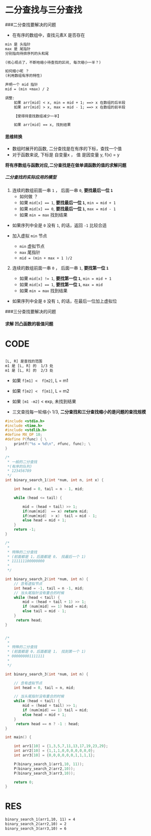 # 二分查找与三分查找
###二分查找要解决的问题

* 在有序的数组中，查找元素X 是否存在

```txt
min 是 头指针
max 是 尾指针
分别指向待排序列的头和尾

(核心观点了，不断地缩小待查找的区间, 每次缩小一半？)

如何缩小呢 ？
(利用数组有序的特性)

声明一个 mid 指针
mid = (min +max) / 2 

调整:
    如果 arr[mid] < x, min = mid + 1; ==> x 在数组的后半段
    如果 arr[mid] > x, max = mid - 1; ==> x 在数组的前半段

    【使得待查找数组减少一半】

    如果 arr[mid] == x, 找到结果

```

#### 思维转换
* 数组时展开的函数, 二分查找是在有序的下标，查找一个值
* 对于函数来说, 下标是 自变量x ， 值 是因变量 y, f(x) = y

**将有序数组与函数对应,二分查找是在做单调函数的值的求解问题**

##### 二分查找的实际应用的模型
1. 连续的数组前面一串 `1` ， 后面一串 `0`, **要找最后一位  `1`**
    * 如何做 ？
    * 如果 `mid[x] == 1`, **要找最后一位  `1`**,  `min = mid + 1`
    * 如果 `mid[x] == 0`, **要找最后一位  `1`**,  `max = mid - 1`
    * 如果 `min = max` 找到结果

* 如果序列中全是 `0` 没有  `1`, 的话，返回 `-1` 比较合适

* 加入虚拟 `min` 节点
    * `min` 虚拟节点
    * `max` 尾指针
    * `mid = (min + max + 1 )/2 `


2. 连续的数组前面一串 `0` ， 后面一串 `1`, **要找第一位  `1`**

    * 如果 `mid[x] != 1`, **要找第一位  `1`**,  `min = mid + 1`
    * 如果 `mid[x] == 1`, **要找第一位  `1`**,  `max = mid`
    * 如果 `min = max` 找到结果

* 如果序列中全是 `0` 没有  `1`, 的话，在最后一位加上虚拟位

###三分查找要解决的问题
#### 求解 凹凸函数的极值问题




# CODE
```txt

[L, R] 是查找的范围
m1 是 [L, R] 的  1/3 处
m1 是 [L, R] 的  2/3 处

```
*  如果 `f[m1] <  f[m2]`, L  = m1
*  如果 `f[m2] <  f[m1]`, L  = m2
*  如果 `[m1 -m2]` < exp, 未找到结果

* 三文查找每一轮缩小 1/3, 
**二分查找和三分查找缩小的是问题的查找规模**






```c++
#include <stdio.h>
#include <time.h>
#include <stdlib.h>
#define MX_OP 10;
#define P(func) { \
    printf("%s = %d\n", #func, func); \
}

/*
 * 一般的二分查找
 *(有序的队列)
 * 123456789 
 */
int binary_search_1(int *num, int n, int x) {

    int head = 0, tail = n - 1, mid; 

    while (head <= tail) {

        mid = (head + tail) >> 1;
        if(num[mid]  == x) return mid;
        if(num[mid]  > x)  tail = mid - 1;
        else head = mid + 1;
    }
    return -1;
}

/*
 *
 * 特殊的二分查找
 * (前面都是 1，后面都是 0， 找最后一个 1)
 * 111111100000000
 *
 */

int binary_search_2(int *num, int n) {
    // 含有虚拟节点
    int head = -1, tail = n -1, mid;
    // 当头尾指针没有重合的时候
    while (head < tail) {
        mid = (head + tail + 1) >> 1;
        if (num[mid] == 1) head = mid;
        else tail = mid - 1;
    }
     return head;
}


/*
 *
 * 特殊的二分查找
 * (前面都是 0，后面都是 1， 找到第一个 1)
 * 000000001111111
 *
 */

int binary_search_3(int *num, int n) {

    // 含有虚拟节点
    int head = 0, tail = n, mid;

    // 当头尾指针没有重合的时候
    while (head < tail) {
        mid = (head + tail) >> 1;
        if (num[mid] == 1) tail = mid;
        else head = mid + 1;
    }
     return head == n ? -1 : head;
}

int main() {

    int arr1[10] = {1,3,5,7,11,13,17,19,23,29};
    int arr2[10] = {1,1,1,0,0,0,0,0,0,0};
    int arr3[10] = {0,0,0,0,0,0,1,1,1,1};

    P(binary_search_1(arr1,10, 11));
    P(binary_search_2(arr2,10));
    P(binary_search_3(arr3,10));

    return 0;
}

```

# RES
```txt
binary_search_1(arr1,10, 11) = 4
binary_search_2(arr2,10) = 2
binary_search_3(arr3,10) = 6
```
